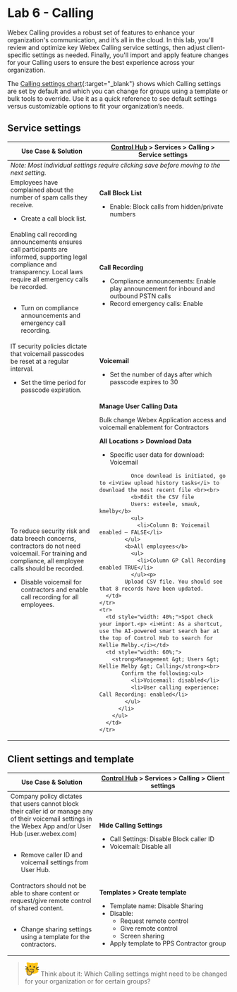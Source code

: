 # Lab 6 - Calling
Webex Calling provides a robust set of features to enhance your organization's communication, and it’s all in the cloud.  In this lab, you'll review and optimize key Webex Calling service settings, then adjust client-specific settings as needed. Finally, you'll import and apply feature changes for your Calling users to ensure the best experience across your organization. 

The [Calling settings chart](template_assets/CallingSettings.pdf){:target="_blank"} shows which Calling settings are set by default and which you can change for groups using a template or bulk tools to override. Use it as a quick reference to see default settings versus customizable options to fit your organization’s needs.
## Service settings
<table>
  <thead>
    <tr>
      <th style="width: 40%;">Use Case & Solution</th>
      <th style="width: 60%;"><a href="http://admin.webex.com/" target="_blank">Control Hub</a> &gt; Services &gt; Calling &gt; Service settings</th>
    </tr>
  </thead>
  <tbody><tr><td colspan="2;"><i>Note: Most individual settings require clicking save before moving to the next setting.</i></td></tr>
    <tr>
      <td style="width: 40%;">Employees have complained about the number of spam calls they receive.<br>   <ul>
                <li> Create a call block list.</li>
                </ul>
      </td>
      <td style="width: 60%;">
        <p><strong>Call Block List</strong></p>
        <ul>
          <li>Enable: Block calls from hidden/private numbers</li>
        </ul>
      </td>
    </tr>
    <tr>
       <tr>
      <td style="width: 40%;">Enabling call recording announcements ensures call participants are informed, supporting legal compliance and transparency. Local laws require all emergency calls be recorded.<ul><br>
                <li> Turn on compliance announcements and emergency call recording.</li>
                </ul>
      </td>
      <td style="width: 60%;">
        <p><strong>Call Recording</strong></p>
        <ul>
          <li>Compliance announcements: Enable play announcement for inbound and outbound PSTN calls</li>
          <li>Record emergency calls: Enable</li>
        </ul>
      </td>
    </tr>
    <tr>
      <td style="width: 40%;">IT security policies dictate that voicemail passcodes be reset at a regular interval.<br>   <ul>
                <li> Set the time period for passcode expiration.</li>
                </ul>
      </td>
      <td style="width: 60%;">
        <p><strong>Voicemail</strong></p>
        <ul>
          <li>Set the number of days after which passcode expires to 30</li>
        </ul>
      </td>
    </tr>
      <td style="width: 40%;">To reduce security risk and data breech concerns, contractors do not need voicemail. For training and compliance, all employee calls should be recorded.<br><ul>
                <li> Disable voicemail for contractors and enable call recording for all employees.</li>
                </ul>
      </td>
      <td style="width: 60%;">
        <strong>Manage User Calling Data</strong>
            <p>Bulk change Webex Application access and voicemail enablement for Contractors</p>
              <p><b>All Locations &gt; Download Data</b></p>
<ul><li>Specific user data for download: Voicemail</li></ul>

              Once download is initiated, go to <i>View upload history tasks</i> to download the most recent file <br><br>
              <b>Edit the CSV file
              Users: esteele, smauk, kmelby</b>
              <ul>
                <li>Column B: Voicemail enabled – FALSE</li>
            </ul>
            <b>All employees</b>
              <ul>
                <li>Column GP Call Recording enabled TRUE</li>
              </ul><p>
            Upload CSV file. You should see that 8 records have been updated.
      </td>
    </tr>
    <tr>
      <td style="width: 40%;">Spot check your import.<p> <i>Hint: As a shortcut, use the AI-powered smart search bar at the top of Control Hub to search for Kellie Melby.</i></td>
      <td style="width: 60%;">
        <strong>Management &gt; Users &gt; Kellie Melby &gt; Calling</strong><br>
           Confirm the following:<ul>
              <li>Voicemail: disabled</li>
              <li>User calling experience: Call Recording: enabled</li>
            </ul>
          </li>
        </ul>
      </td>
    </tr>
  </tbody>
</table>

## Client settings and template
<table>
  <thead>
    <tr>
      <th style="width: 40%;"><strong>Use Case & Solution</strong></th>
      <th style="width: 60%;"><strong><a href="http://admin.webex.com/" target="_blank">Control Hub</a> &gt; Services &gt; Calling &gt; Client settings</strong></th>
    </tr>
  </thead>
  <tbody>
    <tr>
      <td style="width: 40%;">Company policy dictates that users cannot block their caller id or manage any of their voicemail settings in the Webex App and/or User Hub (user.webex.com)  <ul><br>
                <li> Remove caller ID and voicemail settings from User Hub.</li>
                </ul></td>
      <td style="width: 60%;">
        <p><strong>Hide Calling Settings</strong></p>
        <ul>
          <li>Call Settings: Disable Block caller ID</li>
          <li>Voicemail: Disable all</li>
        </ul>
      </td>
    </tr>
    <tr>
      <td style="width: 40%;">Contractors should not be able to share content or request/give remote control of shared content.  <ul><br>
                <li> Change sharing settings using a template for the contractors.</li>
                </ul></td>
      <td style="width: 60%;">
        <p><strong>Templates &gt; Create template</strong></p>
        <ul>
          <li>Template name: Disable Sharing</li>
          <li>Disable:
          <ul><li>Request remote control</li>
          <li>Give remote control</li>
          <li>Screen sharing</li>
          </ul><li>Apply template to PPS Contractor group</li>
      </td>
    </tr>
  </tbody>
</table>


>![Think About It](template_assets/thinkingcat.png) Think about it: Which Calling settings might need to be changed for your organization or for certain groups?


